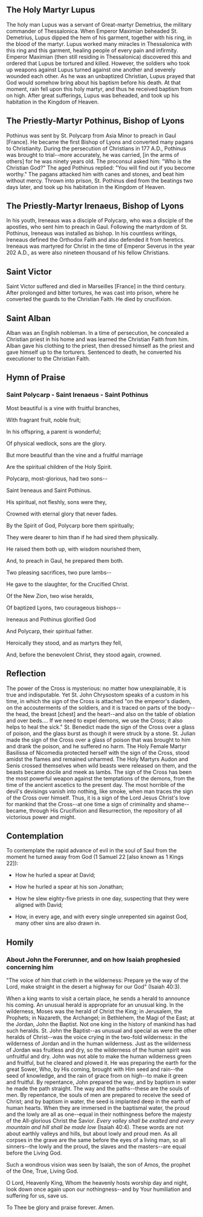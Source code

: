 ## The Holy Martyr Lupus

The holy man Lupus was a servant of Great-martyr Demetrius, the military commander of Thessalonica. When Emperor Maximian beheaded St. Demetrius, Lupus dipped the hem of his garment, together with his ring, in the blood of the martyr. Lupus worked many miracles in Thessalonica with this ring and this garment, healing people of every pain and infirmity. Emperor Maximian (then still residing in Thessalonica) discovered this and ordered that Lupus be tortured and killed. However, the soldiers who took up weapons against Lupus turned against one another and severely wounded each other. As he was an unbaptized Christian, Lupus prayed that God would somehow bring about his baptism before his death. At that moment, rain fell upon this holy martyr, and thus he received baptism from on high. After great sufferings, Lupus was beheaded, and took up his habitation in the Kingdom of Heaven.


## The Priestly-Martyr Pothinus, Bishop of Lyons

Pothinus was sent by St. Polycarp from Asia Minor to preach in Gaul [France]. He became the first Bishop of Lyons and converted many pagans to Christianity. During the persecution of Christians in 177 A.D., Pothinus was brought to trial--more accurately, he was carried, [in the arms of others] for he was ninety years old. The proconsul asked him: "Who is the Christian God?" The aged Pothinus replied: "You will find out if you become worthy." The pagans attacked him with canes and stones, and beat him without mercy. Thrown into prison, St. Pothinus died from the beatings two days later, and took up his habitation in the Kingdom of Heaven.


## The Priestly-Martyr Irenaeus, Bishop of Lyons

In his youth, Ireneaus was a disciple of Polycarp, who was a disciple of the apostles, who sent him to preach in Gaul. Following the martyrdom of St. Pothinus, Ireneaus was installed as bishop. In his countless writings, Ireneaus defined the Orthodox Faith and also defended it from heretics. Ireneaus was martyred for Christ in the time of Emperor Severus in the year 202 A.D., as were also nineteen thousand of his fellow Christians.


## Saint Victor

Saint Victor suffered and died in Marseilles [France] in the third century. After prolonged and bitter tortures, he was cast into prison, where he converted the guards to the Christian Faith. He died by crucifixion.


## Saint Alban

Alban was an English nobleman. In a time of persecution, he concealed a Christian priest in his home and was learned the Christian Faith from him. Alban gave his clothing to the priest, then dressed himself as the priest and gave himself up to the torturers. Sentenced to death, he converted his executioner to the Christian Faith.


## Hymn of Praise

### Saint Polycarp - Saint Irenaeus - Saint Pothinus

Most beautiful is a vine with fruitful branches, 

With fragrant fruit, noble fruit; 

In his offspring, a parent is wonderful; 

Of physical wedlock, sons are the glory. 

But more beautiful than the vine and a fruitful marriage 

Are the spiritual children of the Holy Spirit. 

Polycarp, most-glorious, had two sons-- 

Saint Ireneaus and Saint Pothinus. 

His spiritual, not fleshly, sons were they, 

Crowned with eternal glory that never fades. 

By the Spirit of God, Polycarp bore them spiritually; 

They were dearer to him than if he had sired them physically. 

He raised them both up, with wisdom nourished them, 

And, to preach in Gaul, he prepared them both. 

Two pleasing sacrifices, two pure lambs-- 

He gave to the slaughter, for the Crucified Christ. 

Of the New Zion, two wise heralds, 

Of baptized Lyons, two courageous bishops-- 

Ireneaus and Pothinus glorified God 

And Polycarp, their spiritual father. 

Heroically they stood, and as martyrs they fell, 

And, before the benevolent Christ, they stood again, crowned.


## Reflection

The power of the Cross is mysterious: no matter how unexplainable, it is true and indisputable. Yet St. John Chrysostom speaks of a custom in his time, in which the sign of the Cross is attached "on the emperor's diadem, on the accouterments of the soldiers, and it is traced on parts of the body--the head, the breast [chest] and the heart--and also on the table of oblation and over beds.... If we need to expel demons, we use the Cross; it also helps to heal the sick." St. Benedict made the sign of the Cross over a glass of poison, and the glass burst as though it were struck by a stone. St. Julian made the sign of the Cross over a glass of poison that was brought to him and drank the poison, and he suffered no harm. The Holy Female Martyr Basilissa of Nicomedia protected herself with the sign of the Cross, stood amidst the flames and remained unharmed. The Holy Martyrs Audon and Senis crossed themselves when wild beasts were released on them, and the beasts became docile and meek as lambs. The sign of the Cross has been the most powerful weapon against the temptations of the demons, from the time of the ancient ascetics to the present day. The most horrible of the devil's devisings vanish into nothing, like smoke, when man traces the sign of the Cross over himself. Thus, it is a sign of the Lord Jesus Christ's love for mankind that the Cross--at one time a sign of criminality and shame--became, through His Crucifixion and Resurrection, the repository of all victorious power and might.


## Contemplation

To contemplate the rapid advance of evil in the soul of Saul from the moment he turned away from God (1 Samuel 22 [also known as 1 Kings 22]):

- How he hurled a spear at David;

- How he hurled a spear at his son Jonathan;

- How he slew eighty-five priests in one day, suspecting that they were aligned with David;

- How, in every age, and with every single unrepented sin against God, many other sins are also drawn in.


## Homily

### About John the Forerunner, and on how Isaiah prophesied concerning him

"The voice of him that crieth in the wilderness: Prepare ye the way of the Lord, make straight in the desert a highway for our God" (Isaiah 40:3).

When a king wants to visit a certain place, he sends a herald to announce his coming. An unusual herald is appropriate for an unusual king. In the wilderness, Moses was the herald of Christ the King; in Jerusalem, the Prophets; in Nazareth, the Archangel; in Bethlehem, the Magi of the East; at the Jordan, John the Baptist. Not one king in the history of mankind has had such heralds. St. John the Baptist--as unusual and special as were the other heralds of Christ--was the voice crying in the two-fold wilderness: in the wilderness of Jordan and in the human wilderness. Just as the wilderness of Jordan was fruitless and dry, so the wilderness of the human spirit was unfruitful and dry. John was not able to make the human wilderness green and fruitful, but he cleared and plowed it. He was preparing the earth for the great Sower, Who, by His coming, brought with Him seed and rain--the seed of knowledge, and the rain of grace from on high--to make it green and fruitful. By repentance, John prepared the way, and by baptism in water he made the path straight. The way and the paths--these are the souls of men. By repentance, the souls of men are prepared to receive the seed of Christ; and by baptism in water, the seed is implanted deep in the earth of human hearts. When they are immersed in the baptismal water, the proud and the lowly are all as one--equal in their nothingness before the majesty of the All-glorious Christ the Savior. *Every valley shall be exalted and every mountain and hill shall be made low* (Isaiah 40:4). These words are not about earthly valleys and hills, but about lowly and proud men. As all corpses in the grave are the same before the eyes of a living man, so all sinners--the lowly and the proud, the slaves and the masters--are equal before the Living God.

Such a wondrous vision was seen by Isaiah, the son of Amos, the prophet of the One, True, Living God.

O Lord, Heavenly King, Whom the heavenly hosts worship day and night, look down once again upon our nothingness--and by Your humiliation and suffering for us, save us.

To Thee be glory and praise forever. Amen.
